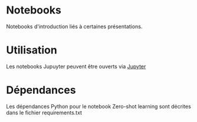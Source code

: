 # Notebooks
Notebooks d'introduction liés à certaines présentations.

# Utilisation
Les notebooks Jupuyter peuvent être ouverts via [Jupyter](https://jupyter.org/)

# Dépendances
Les dépendances Python pour le notebook Zero-shot learning sont décrites dans le fichier requirements.txt
